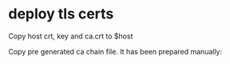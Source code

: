 deploy tls certs
=========

Copy host crt, key and ca.crt to $host

Copy pre generated ca chain file. It has been prepared manually:

